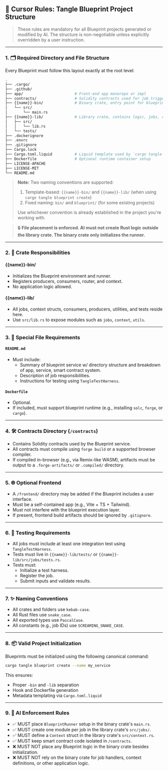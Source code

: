 ## 🧭 Cursor Rules: Tangle Blueprint Project Structure

> These rules are mandatory for all Blueprint projects generated or modified by AI. The structure is non-negotiable unless explicitly overridden by a user instruction.

---

### 1. 🗂 Required Directory and File Structure

Every Blueprint must follow this layout exactly at the root level:

```bash
.
├── .cargo/
├── .github/
├── app/                       # Front-end app monorepo or impl
├── contracts/                 # Solidity contracts used for job triggers or verification
├── {{name}}-bin/              # Binary crate, entry point for blueprint execution
│   └── src/
│       └── main.rs
├── {{name}}-lib/              # Library crate, contains logic, jobs, context, tests
│   ├── src/
│   │   └── lib.rs
│   └── tests/
├── .dockerignore
├── .envrc
├── .gitignore
├── Cargo.lock
├── Cargo.toml.liquid          # Liquid template used by `cargo tangle`
├── Dockerfile                 # Optional runtime container setup
├── LICENSE-APACHE
├── LICENSE-MIT
└── README.md
```

> **Note:** Two naming conventions are supported:
> 1. Template-based: `{{name}}-bin/` and `{{name}}-lib/` (when using `cargo tangle blueprint create`)
> 2. Fixed naming: `bin/` and `blueprint/` (for some existing projects)
>
> Use whichever convention is already established in the project you're working with.

> 🔒 **File placement is enforced. AI must not create Rust logic outside the library crate. The binary crate only initializes the runner.**

---

### 2. 🧰 Crate Responsibilities

#### {{name}}-bin/
- Initializes the Blueprint environment and runner.
- Registers producers, consumers, router, and context.
- No application logic allowed.

#### {{name}}-lib/
- All jobs, context structs, consumers, producers, utilities, and tests reside here.
- Use `src/lib.rs` to expose modules such as `jobs`, `context`, `utils`.

---

### 3. 📄 Special File Requirements

#### `README.md`
- Must include:
  - Summary of blueprint service w/ directory structure and breakdown of app, service, smart contract system.
  - Description of job responsibilities.
  - Instructions for testing using `TangleTestHarness`.

#### `Dockerfile`
- Optional.
- If included, must support blueprint runtime (e.g., installing `solc`, `forge`, or `cargo`).

---

### 4. 🛠 Contracts Directory (`/contracts`)
- Contains Solidity contracts used by the Blueprint service.
- All contracts must compile using `forge build` or a supported browser compiler.
- If compiled in-browser (e.g., via Remix-like WASM), artifacts must be output to a `.forge-artifacts/` or `.compiled/` directory.

---

### 5. 🌐 Optional Frontend

- A `/frontend/` directory may be added if the Blueprint includes a user interface.
- Must be a self-contained app (e.g., Vite + TS + Tailwind).
- Must not interfere with the blueprint execution layer.
- If present, frontend build artifacts should be ignored by `.gitignore`.

---

### 6. 🧪 Testing Requirements

- All jobs must include at least one integration test using `TangleTestHarness`.
- Tests must live in `{{name}}-lib/tests/` or `{{name}}-lib/src/jobs/tests.rs`.
- Tests must:
  - Initialize a test harness.
  - Register the job.
  - Submit inputs and validate results.

---

### 7. ✨ Naming Conventions

- All crates and folders use `kebab-case`.
- All Rust files use `snake_case`.
- All exported types use `PascalCase`.
- All constants (e.g., job IDs) use `SCREAMING_SNAKE_CASE`.

---

### 8. 📦 Valid Project Initialization

Blueprints must be initialized using the following canonical command:

```bash
cargo tangle blueprint create --name my_service
```

This ensures:
- Proper `-bin` and `-lib` separation
- Hook and Dockerfile generation
- Metadata templating via `Cargo.toml.liquid`

---

### 9. 🧠 AI Enforcement Rules

- ✅ MUST place `BlueprintRunner` setup in the binary crate's `main.rs`.
- ✅ MUST create one module per job in the library crate's `src/jobs/`.
- ✅ MUST define a `Context` struct in the library crate's `src/context.rs`.
- ✅ MUST keep smart contract code isolated in `/contracts`.
- ❌ MUST NOT place any Blueprint logic in the binary crate besides initialization.
- ❌ MUST NOT rely on the binary crate for job handlers, context definitions, or other application logic.
